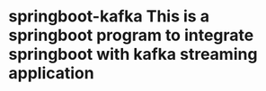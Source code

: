 # springboot-kafka This is a springboot program to integrate springboot with kafka streaming application
